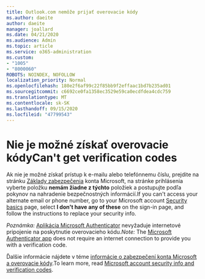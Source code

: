 ```yaml
---
title: Outlook.com nemôže prijať overovacie kódy
ms.author: daeite
author: daeite
manager: joallard
ms.date: 04/21/2020
ms.audience: Admin
ms.topic: article
ms.service: o365-administration
ms.custom:
- "1005"
- "8000060"
ROBOTS: NOINDEX, NOFOLLOW
localization_priority: Normal
ms.openlocfilehash: 180e2f6af99c22f85bb9f2effaac1bd7b235ad01
ms.sourcegitcommit: c6692ce0fa1358ec3529e59ca0ecdfdea4cdc759
ms.translationtype: MT
ms.contentlocale: sk-SK
ms.lasthandoff: 09/15/2020
ms.locfileid: "47799543"
---
```

# <a name="cant-get-verification-codes"></a><span data-ttu-id="780f1-102">Nie je možné získať overovacie kódy</span><span class="sxs-lookup"><span data-stu-id="780f1-102">Can't get verification codes</span></span>

<span data-ttu-id="780f1-103">Ak nie je možné získať prístup k e-mailu alebo telefónnemu číslu, prejdite na stránku [Základy zabezpečenia](https://account.microsoft.com/security) konta Microsoft, na stránke prihlásenia vyberte položku **nemám žiadne z týchto** položiek a postupujte podľa pokynov na nahradenie bezpečnostných informácií.</span><span class="sxs-lookup"><span data-stu-id="780f1-103">If you can't access your alternate email or phone number, go to your Microsoft account [Security basics](https://account.microsoft.com/security) page, select **I don't have any of these** on the sign-in page, and follow the instructions to replace your security info.</span></span>

<span data-ttu-id="780f1-104">*Poznámka:* [Aplikácia Microsoft Authenticator](https://go.microsoft.com/fwlink/?linkid=2016117) nevyžaduje internetové pripojenie na poskytnutie overovacieho kódu.</span><span class="sxs-lookup"><span data-stu-id="780f1-104">*Note:* The [Microsoft Authenticator app](https://go.microsoft.com/fwlink/?linkid=2016117) does not require an internet connection to provide you with a verification code.</span></span>

<span data-ttu-id="780f1-105">Ďalšie informácie nájdete v téme [informácie o zabezpečení konta Microsoft a overovacie kódy](https://support.microsoft.com/help/12428/).</span><span class="sxs-lookup"><span data-stu-id="780f1-105">To learn more, read [Microsoft account security info and verification codes](https://support.microsoft.com/help/12428/).</span></span>